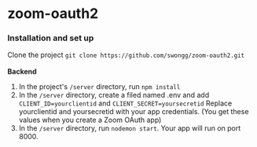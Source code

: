 # zoom-oauth2

### Installation and set up
Clone the project ```git clone https://github.com/swongg/zoom-oauth2.git```
\
\
**Backend**
1. In the project's ```/server``` directory, run ```npm install```
2. In the ```/server``` directory, create a filed named .env and add ```CLIENT_ID=yourclientid``` and ```CLIENT_SECRET=yoursecretid```
Replace yourclientid and yoursecretid with your app credentials. (You get these values when you create a Zoom OAuth app)
3. In the ```/server``` directory, run ```nodemon start```. Your app will run on port 8000.
